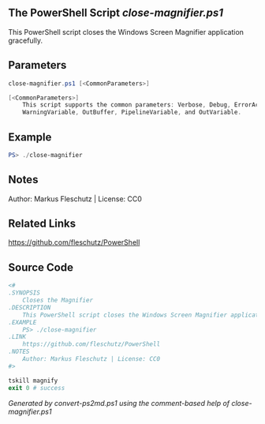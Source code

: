 ## The PowerShell Script *close-magnifier.ps1*

This PowerShell script closes the Windows Screen Magnifier application gracefully.

## Parameters
```powershell
close-magnifier.ps1 [<CommonParameters>]

[<CommonParameters>]
    This script supports the common parameters: Verbose, Debug, ErrorAction, ErrorVariable, WarningAction, 
    WarningVariable, OutBuffer, PipelineVariable, and OutVariable.
```

## Example
```powershell
PS> ./close-magnifier

```

## Notes
Author: Markus Fleschutz | License: CC0

## Related Links
https://github.com/fleschutz/PowerShell

## Source Code
```powershell
<#
.SYNOPSIS
	Closes the Magnifier
.DESCRIPTION
	This PowerShell script closes the Windows Screen Magnifier application gracefully.
.EXAMPLE
	PS> ./close-magnifier
.LINK
	https://github.com/fleschutz/PowerShell
.NOTES
	Author: Markus Fleschutz | License: CC0
#>

tskill magnify
exit 0 # success
```

*Generated by convert-ps2md.ps1 using the comment-based help of close-magnifier.ps1*
